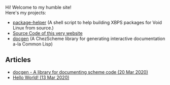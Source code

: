 Hi! Welcome to my humble site!  
Here's my projects:

* [package-helper](https://github.com/rc-05/package-helper)
(A shell script to help building XBPS packages
for Void Linux from source.)
* [Source Code of this very website](https://github.com/rc-05/rc-05.github.io)
* [docgen](https://github.com/rc-05/docgen)
(A ChezScheme library for generating interactive documentation a-la Common Lisp)

## Articles

* [docgen - A library for documenting scheme code (20 Mar 2020)](https://rc-05.github.io/articles/docgen)
* [Hello World! (13 Mar 2020)](https://rc-05.github.io/articles/hello-world)
